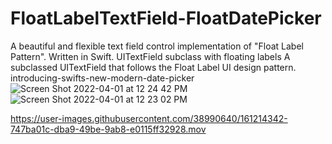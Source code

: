 # FloatLabelTextField-FloatDatePicker
A beautiful and flexible text field control implementation of "Float Label Pattern". Written in Swift.  UITextField subclass with floating labels  A subclassed UITextField that follows the Float Label UI design pattern.  introducing-swifts-new-modern-date-picker
![Screen Shot 2022-04-01 at 12 24 42 PM](https://user-images.githubusercontent.com/38990640/161214328-a1873644-c234-4de0-b960-77d6b93a8a26.png)
![Screen Shot 2022-04-01 at 12 23 02 PM](https://user-images.githubusercontent.com/38990640/161214318-953e3064-85ff-49b6-be37-b4187ca71e93.png)

https://user-images.githubusercontent.com/38990640/161214342-747ba01c-dba9-49be-9ab8-e0115ff32928.mov

